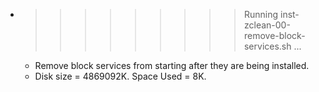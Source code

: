 * >>>>>>>>> Running inst-zclean-00-remove-block-services.sh ...
  * Remove block services from starting after they are being installed.
  * Disk size = 4869092K. Space Used = 8K.
